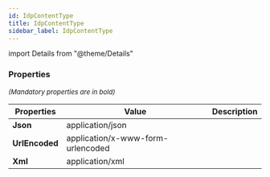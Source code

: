 ```yaml
---
id: IdpContentType
title: IdpContentType
sidebar_label: IdpContentType
---
```


import Details from "@theme/Details"




### Properties

<font size="2"><i>(Mandatory properties are in bold)</i></font>

| Properties | Value | Description |
| --------- | ---- | ----------- |
| **Json** | application/json |  |
| **UrlEncoded** | application/x-www-form-urlencoded |  |
| **Xml** | application/xml |  |


